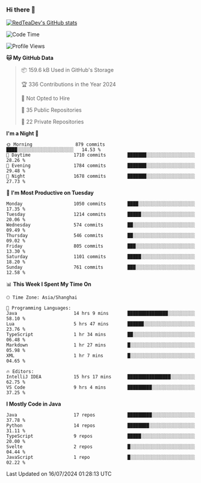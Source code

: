 ### Hi there 👋

<!--
**RedTeaDev/RedTeaDev** is a ✨ _special_ ✨ repository because its `README.md` (this file) appears on your GitHub profile.

Here are some ideas to get you started:

- 🔭 I’m currently working on ...
- 🌱 I’m currently learning ...
- 👯 I’m looking to collaborate on ...
- 🤔 I’m looking for help with ...
- 💬 Ask me about ...
- 📫 How to reach me: ...
- 😄 Pronouns: ...
- ⚡ Fun fact: ...
-->

<!--
[![wakatime](https://wakatime.com/badge/user/6b101ed0-04c0-4490-9283-eb61f2efff96.svg)](https://wakatime.com/@6b101ed0-04c0-4490-9283-eb61f2efff96)
!-->

[![RedTeaDev's GitHub stats](https://github-readme-stats.vercel.app/api?username=RedTeaDev)](https://github.com/anuraghazra/github-readme-stats)
<!--
[![willianrod's wakatime stats](https://github-readme-stats.vercel.app/api/wakatime?username=RedTeaDev)](https://github.com/anuraghazra/github-readme-stats)
!-->
<!--START_SECTION:waka-->
![Code Time](http://img.shields.io/badge/Code%20Time-2%2C381%20hrs%2027%20mins-blue)

![Profile Views](http://img.shields.io/badge/Profile%20Views-0-blue)

**🐱 My GitHub Data** 

> 📦 159.6 kB Used in GitHub's Storage 
 > 
> 🏆 336 Contributions in the Year 2024
 > 
> 🚫 Not Opted to Hire
 > 
> 📜 35 Public Repositories 
 > 
> 🔑 22 Private Repositories 
 > 
**I'm a Night 🦉** 

```text
🌞 Morning                879 commits         ████░░░░░░░░░░░░░░░░░░░░░   14.53 % 
🌆 Daytime                1710 commits        ███████░░░░░░░░░░░░░░░░░░   28.26 % 
🌃 Evening                1784 commits        ███████░░░░░░░░░░░░░░░░░░   29.48 % 
🌙 Night                  1678 commits        ███████░░░░░░░░░░░░░░░░░░   27.73 % 
```
📅 **I'm Most Productive on Tuesday** 

```text
Monday                   1050 commits        ████░░░░░░░░░░░░░░░░░░░░░   17.35 % 
Tuesday                  1214 commits        █████░░░░░░░░░░░░░░░░░░░░   20.06 % 
Wednesday                574 commits         ██░░░░░░░░░░░░░░░░░░░░░░░   09.49 % 
Thursday                 546 commits         ██░░░░░░░░░░░░░░░░░░░░░░░   09.02 % 
Friday                   805 commits         ███░░░░░░░░░░░░░░░░░░░░░░   13.30 % 
Saturday                 1101 commits        █████░░░░░░░░░░░░░░░░░░░░   18.20 % 
Sunday                   761 commits         ███░░░░░░░░░░░░░░░░░░░░░░   12.58 % 
```


📊 **This Week I Spent My Time On** 

```text
🕑︎ Time Zone: Asia/Shanghai

💬 Programming Languages: 
Java                     14 hrs 9 mins       ███████████████░░░░░░░░░░   58.10 % 
Lua                      5 hrs 47 mins       ██████░░░░░░░░░░░░░░░░░░░   23.76 % 
TypeScript               1 hr 34 mins        ██░░░░░░░░░░░░░░░░░░░░░░░   06.48 % 
Markdown                 1 hr 27 mins        █░░░░░░░░░░░░░░░░░░░░░░░░   05.98 % 
XML                      1 hr 7 mins         █░░░░░░░░░░░░░░░░░░░░░░░░   04.65 % 

🔥 Editors: 
IntelliJ IDEA            15 hrs 17 mins      ████████████████░░░░░░░░░   62.75 % 
VS Code                  9 hrs 4 mins        █████████░░░░░░░░░░░░░░░░   37.25 % 
```

**I Mostly Code in Java** 

```text
Java                     17 repos            █████████░░░░░░░░░░░░░░░░   37.78 % 
Python                   14 repos            ████████░░░░░░░░░░░░░░░░░   31.11 % 
TypeScript               9 repos             █████░░░░░░░░░░░░░░░░░░░░   20.00 % 
Svelte                   2 repos             █░░░░░░░░░░░░░░░░░░░░░░░░   04.44 % 
JavaScript               1 repo              █░░░░░░░░░░░░░░░░░░░░░░░░   02.22 % 
```




 Last Updated on 16/07/2024 01:28:13 UTC
<!--END_SECTION:waka-->


